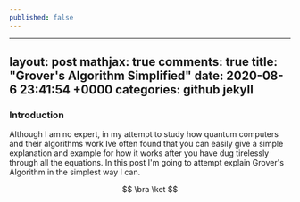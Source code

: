```yaml
---
published: false
---
```

---
layout: post
mathjax: true
comments: true
title:  "Grover's Algorithm Simplified"
date:   2020-08-6 23:41:54 +0000
categories: github jekyll
---

### Introduction

Although I am no expert, in my attempt to study how quantum computers and their algorithms work Ive often found that you can easily give a simple explanation and example for how it works after you have dug tirelessly through all the equations. In this post I'm going to attempt explain Grover's Algorithm in the simplest way I can.

$$ \bra \ket $$
